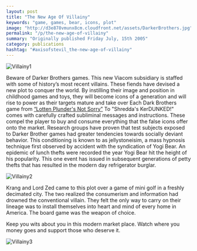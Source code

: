 ```yaml
---
layout: post
title: "The New Age Of Villainy"
keywords: "game, games, bear, icons, plot"
image: "http://d3e878vmunx8cm.cloudfront.net/assets/DarkerBrothers.jpg"
permalink: "/p/the-new-age-of-villainy"
summary: "Originally published Friday July, 15th 2005"
category: publications
hashtag: "#axisofstevil_the-new-age-of-villainy"
---
```


[id_1]: http://d3e878vmunx8cm.cloudfront.net/assets/DarkerBrothers.jpg "Villainy1"[id_2]: http://d3e878vmunx8cm.cloudfront.net/assets/drclaweegelarge.jpg "Villainy2"[id_3]: http://d3e878vmunx8cm.cloudfront.net/assets/kerdunkdlarge.jpg "Villainy3"
![Villainy1][id_1]

Beware of Darker Brothers games. This new Viacom subsidiary is staffed with some of history’s most recent villains. These fiends have devised a new plot to conquer the world. By instilling their image and position in childhood games and toys, they will become icons of a generation and will rise to power as their targets mature and take over
Each Dark Brothers game from [“Lotten Plunder's Not Sorry”](http://d3e878vmunx8cm.cloudfront.net/assets/tvcap100843.gif "“Lotten Plunder's Not Sorry”") To "Shredda's KerDUNKED!" comes with carefully crafted subliminal messages and instructions. These compel the player to buy and consume everything that the false icons offer onto the market. Research groups have proven that test subjects exposed to Darker Brother games had greater tendencies towards socially deviant behavior. This conditioning is known to as jellystoneisim, a mass hypnosis technique first observed by accident with the syndication of Yogi Bear. An epidemic of lunch thefts were recorded the year Yogi Bear hit the height of his popularity. This one event has issued in subsequent generations of petty thefts that has resulted in the modern day refrigerator burglar.

![Villainy2][id_2]

Krang and Lord Zed came to this plot over a game of mini golf in a freshly decimated city. The two realized the consumerism and information had drowned the conventional villain. They felt the only way to carry on their lineage was to install themselves into heart and mind of every home in America. The board game was the weapon of choice.

Keep you wits about you in this modern market place. Watch where you money goes and support those who deserve it.

![Villainy3][id_3]
